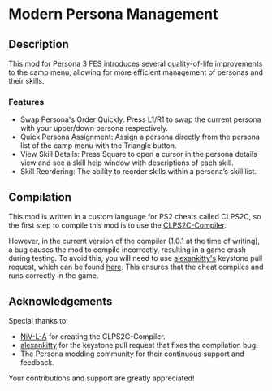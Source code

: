 # Modern Persona Management
## Description
This mod for Persona 3 FES introduces several quality-of-life improvements to the camp menu, allowing for more efficient management of personas and their skills.

### Features
- Swap Persona's Order Quickly: Press L1/R1 to swap the current persona with your upper/down persona respectively.
- Quick Persona Assignment: Assign a persona directly from the persona list of the camp menu with the Triangle button.
- View Skill Details: Press Square to open a cursor in the persona details view and see a skill help window with descriptions of each skill.
- Skill Reordering: The ability to reorder skills within a persona’s skill list.

## Compilation
This mod is written in a custom language for PS2 cheats called CLPS2C, so the first step to compile this mod is to use the [CLPS2C-Compiler](https://github.com/NiV-L-A/CLPS2C-Compiler/tree/master).

However, in the current version of the compiler (1.0.1 at the time of writing), a bug causes the mod to compile incorrectly, resulting in a game crash during testing. To avoid this, you will need to use [alexankitty's](https://github.com/alexankitty) keystone pull request, which can be found [here](https://github.com/alexankitty/keystone). This ensures that the cheat compiles and runs correctly in the game.

## Acknowledgements
Special thanks to:

- [NiV-L-A](https://github.com/NiV-L-A) for creating the CLPS2C-Compiler.
- [alexankitty](https://github.com/alexankitty) for the keystone pull request that fixes the compilation bug.
- The Persona modding community for their continuous support and feedback.

Your contributions and support are greatly appreciated!